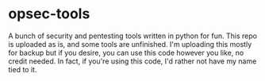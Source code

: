# opsec-tools
A bunch of security and pentesting tools written in python for fun.
This repo is uploaded as is, and some tools are unfinished. I'm uploading this mostly for backup
but if you desire, you can use this code however you like, no credit needed. In fact, if you're using this code, I'd rather not have my name tied to it.
